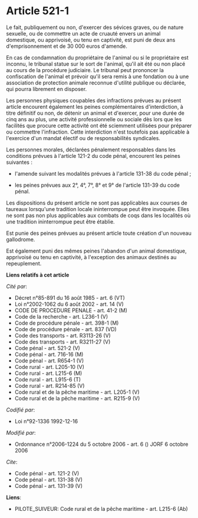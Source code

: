 # Article 521-1

Le fait, publiquement ou non, d'exercer des sévices graves, ou de nature sexuelle, ou de commettre un acte de cruauté envers
un animal domestique, ou apprivoisé, ou tenu en captivité, est puni de deux ans d'emprisonnement et de 30 000 euros
d'amende. 

En cas de condamnation du propriétaire de l'animal ou si le propriétaire est inconnu, le tribunal statue sur le sort de
l'animal, qu'il ait été ou non placé au cours de la procédure judiciaire. Le tribunal peut prononcer la confiscation de
l'animal et prévoir qu'il sera remis à une fondation ou à une association de protection animale reconnue d'utilité publique
ou déclarée, qui pourra librement en disposer. 

Les personnes physiques coupables des infractions prévues au présent article encourent également les peines complémentaires
d'interdiction, à titre définitif ou non, de détenir un animal et d'exercer, pour une durée de cinq ans au plus, une activité
professionnelle ou sociale dès lors que les facilités que procure cette activité ont été sciemment utilisées pour préparer ou
commettre l'infraction. Cette interdiction n'est toutefois pas applicable à l'exercice d'un mandat électif ou de
responsabilités syndicales. 

Les personnes morales, déclarées pénalement responsables dans les conditions prévues à l'article 121-2 du code pénal,
encourent les peines suivantes :

- l'amende suivant les modalités prévues à l'article 131-38 du code pénal ;

- les peines prévues aux 2°, 4°, 7°, 8° et 9° de l'article 131-39 du code pénal. 

Les dispositions du présent article ne sont pas applicables aux courses de taureaux lorsqu'une tradition locale ininterrompue
peut être invoquée. Elles ne sont pas non plus applicables aux combats de coqs dans les localités où une tradition
ininterrompue peut être établie. 

Est punie des peines prévues au présent article toute création d'un nouveau gallodrome. 

Est également puni des mêmes peines l'abandon d'un animal domestique, apprivoisé ou tenu en captivité, à l'exception des
animaux destinés au repeuplement.

**Liens relatifs à cet article**

_Cité par_:

  - Décret n°85-891 du 16 août 1985 - art. 6 (VT)
  - Loi n°2002-1062 du 6 août 2002 - art. 14 (V)
  - CODE DE PROCEDURE PENALE - art. 41-2 (M)
  - Code de la recherche - art. L236-1 (V)
  - Code de procédure pénale - art. 398-1 (M)
  - Code de procédure pénale - art. 837 (VD)
  - Code des transports - art. R3113-26 (V)
  - Code des transports - art. R3211-27 (V)
  - Code pénal - art. 521-2 (V)
  - Code pénal - art. 716-16 (M)
  - Code pénal - art. R654-1 (V)
  - Code rural - art. L205-10 (V)
  - Code rural - art. L215-6 (M)
  - Code rural - art. L915-6 (T)
  - Code rural - art. R214-85 (V)
  - Code rural et de la pêche maritime - art. L205-1 (V)
  - Code rural et de la pêche maritime - art. R215-9 (V)

_Codifié par_:

  - Loi n°92-1336 1992-12-16

_Modifié par_:

  - Ordonnance n°2006-1224 du 5 octobre 2006 - art. 6 () JORF 6 octobre 2006

_Cite_:

  - Code pénal - art. 121-2 (V)
  - Code pénal - art. 131-38 (V)
  - Code pénal - art. 131-39 (V)

**Liens**:

  - PILOTE_SUIVEUR: Code rural et  de la pêche maritime - art. L215-6 (Ab)
